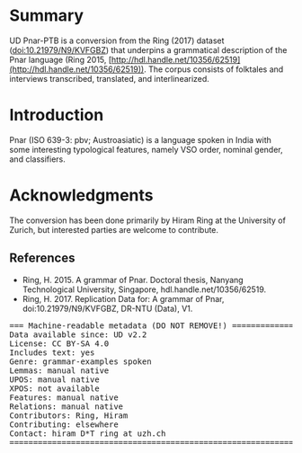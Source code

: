 # Summary

UD Pnar-PTB is a conversion from the Ring (2017) dataset ([doi:10.21979/N9/KVFGBZ](http://dx.doi.org/10.21979/N9/KVFGBZ)) that underpins a grammatical description of the Pnar language (Ring 2015, [http://hdl.handle.net/10356/62519](http://hdl.handle.net/10356/62519)). The corpus consists of folktales and interviews transcribed, translated, and interlinearized.

# Introduction

Pnar (ISO 639-3: pbv; Austroasiatic) is a language spoken in India with some interesting typological features, namely VSO order, nominal gender, and classifiers.

# Acknowledgments

The conversion has been done primarily by Hiram Ring at the University of Zurich, but interested parties are welcome to contribute.

## References

* Ring, H. 2015. A grammar of Pnar. Doctoral thesis, Nanyang Technological University, Singapore, hdl.handle.net/10356/62519.
* Ring, H. 2017. Replication Data for: A grammar of Pnar, doi:10.21979/N9/KVFGBZ, DR-NTU (Data), V1.

<pre>
=== Machine-readable metadata (DO NOT REMOVE!) ================================
Data available since: UD v2.2
License: CC BY-SA 4.0
Includes text: yes
Genre: grammar-examples spoken
Lemmas: manual native
UPOS: manual native
XPOS: not available
Features: manual native
Relations: manual native
Contributors: Ring, Hiram
Contributing: elsewhere
Contact: hiram D*T ring at uzh.ch
===============================================================================
</pre>
